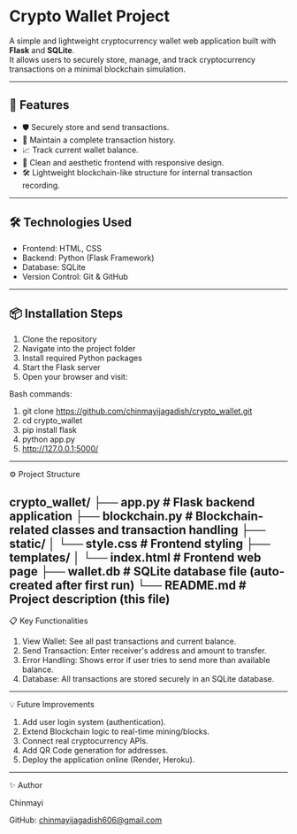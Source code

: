 # Crypto Wallet Project

A simple and lightweight cryptocurrency wallet web application built with **Flask** and **SQLite**.  
It allows users to securely store, manage, and track cryptocurrency transactions on a minimal blockchain simulation.

---

## 🚀 Features
- 🛡️ Securely store and send transactions.
- 📜 Maintain a complete transaction history.
- 📈 Track current wallet balance.
- 🎨 Clean and aesthetic frontend with responsive design.
- 🛠️ Lightweight blockchain-like structure for internal transaction recording.

---

## 🛠️ Technologies Used

- Frontend: HTML, CSS
- Backend: Python (Flask Framework)
- Database: SQLite
- Version Control: Git & GitHub

---

## 📦 Installation Steps

1. Clone the repository
2. Navigate into the project folder
3. Install required Python packages
4. Start the Flask server
5. Open your browser and visit:

Bash commands:

   1. git clone https://github.com/chinmayijagadish/crypto_wallet.git
   2. cd crypto_wallet
   3. pip install flask
   4. python app.py
   5. http://127.0.0.1:5000/

---

⚙️ Project Structure

crypto_wallet/
├── app.py          # Flask backend application
├── blockchain.py   # Blockchain-related classes and transaction handling
├── static/
│   └── style.css   # Frontend styling
├── templates/
│   └── index.html  # Frontend web page
├── wallet.db       # SQLite database file (auto-created after first run)
└── README.md       # Project description (this file)
---

📋 Key Functionalities

1. View Wallet: See all past transactions and current balance.
2. Send Transaction: Enter receiver's address and amount to transfer.
3. Error Handling: Shows error if user tries to send more than available balance.
4. Database: All transactions are stored securely in an SQLite database.

---

💡 Future Improvements

1. Add user login system (authentication).
2. Extend Blockchain logic to real-time mining/blocks.
3. Connect real cryptocurrency APIs.
4. Add QR Code generation for addresses.
5. Deploy the application online (Render, Heroku).

---

✨ Author

Chinmayi 

GitHub: chinmayijagadish606@gmail.com




